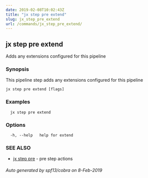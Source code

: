 ```yaml
---
date: 2019-02-08T10:02:43Z
title: "jx step pre extend"
slug: jx_step_pre_extend
url: /commands/jx_step_pre_extend/
---
```

## jx step pre extend

Adds any extensions configured for this pipeline

### Synopsis

This pipeline step adds any extensions configured for this pipeline

```
jx step pre extend [flags]
```

### Examples

```
  jx step pre extend
```

### Options

```
  -h, --help   help for extend
```

### SEE ALSO

* [jx step pre](/commands/jx_step_pre/)	 - pre step actions

###### Auto generated by spf13/cobra on 8-Feb-2019
